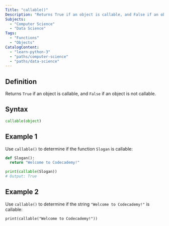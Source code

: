 ```yaml
---
Title: "callable()"
Description: "Returns True if an object is callable, and False if an object is not callable."
Subjects:
  - "Computer Science"
  - "Data Science"
Tags:
  - "Functions"
  - "Objects"
CatalogContent:
  - "learn-python-3"
  - "paths/computer-science"
  - "paths/data-science"
---
```


## Definition

Returns `True` if an object is callable, and `False` if an object is not callable.

## Syntax

```py
callable(object)
```

## Example 1

Use `callable()` to determine if the function `Slogan` is callable:

```python
def Slogan():
  return "Welcome to Codecademy!"

print(callable(Slogan))
# Output: True
```

## Example 2

Use `callable()` to determine if the string `"Welcome to Codecademy!"` is callable:

```codebyte/python
print(callable("Welcome to Codecademy!"))
```
